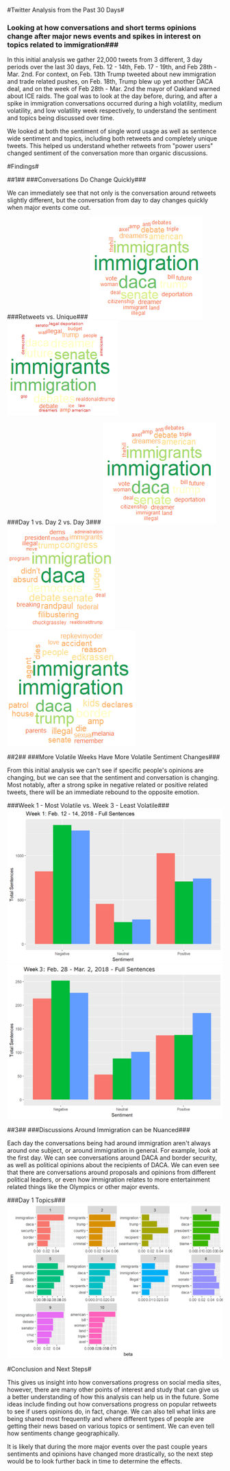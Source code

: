 #Twitter Analysis from the Past 30 Days#
### Looking at how conversations and short terms opinions change after major news events and spikes in interest on topics related to immigration###

In this initial analysis we gather 22,000 tweets from 3 different, 3 day periods over the last 30 days, Feb. 12 - 14th, Feb. 17 - 19th, and Feb 28th - Mar. 2nd. For context, on Feb. 13th Trump tweeted about new immigration and trade related pushes, on Feb. 18th, Trump blew up yet another DACA deal, and on the week of Feb 28th - Mar. 2nd the mayor of Oakland warned about ICE raids. The goal was to look at the day before, during, and after a spike in immigration conversations occurred during a high volatility, medium volatility, and low volatility week respectively, to understand the sentiment and topics being discussed over time. 

We looked at both the sentiment of single word usage as well as sentence wide sentiment and topics, including both retweets and completely unique tweets. This helped us understand whether retweets from "power users" changed sentiment of the conversation more than organic discussions. 

#Findings#

##1##
###Conversations Do Change Quickly###

We can immediately see that not only is the conversation around retweets slightly different, but the conversation from day to day changes quickly when major events come out. 

###Retweets vs. Unique###
![Word Cloud Feb. 12 Retweets Included](figs/Wordcloud_Day1.png) ![Word Cloud Feb. 12 Unique](figs/Wordcloud_Day1_unique.png)

###Day 1 vs. Day 2 vs. Day 3###
![Word Cloud Feb. 12](figs/Wordcloud_Day1.png) ![Word Cloud Feb. 13](figs/Wordcloud_Day2.png) ![Wordcloud Day 3](figs/Wordcloud_Day3.png)

##2##
###More Volatile Weeks Have More Volatile Sentiment Changes###

From this initial analysis we can't see if specific people's opinions are changing, but we can see that the sentiment and conversation is changing. Most notably, after a strong spike in negative related or positive related tweets, there will be an immediate rebound to the opposite emotion. 

###Week 1 - Most Volatile vs. Week 3 - Least Volatile###
![Full Sentence Sentiment Week 1](figs/Week1_Full.png) ![Full Sentence Sentiment Week 3](figs/Week3_Full.png)

##3##
###Discussions Around Immigration can be Nuanced###

Each day the conversations being had around immigration aren't always around one subject, or around immigration in general. For example, look at the first day. We can see conversations around DACA and border security, as well as political opinions about the recipients of DACA. We can even see that there are conversations around proposals and opinions from different political leaders, or even how immigration relates to more entertainment related things like the Olympics or other major events. 

###Day 1 Topics###
![Day 1 Topic Analysis](figs/Topics_Day1.png)

#Conclusion and Next Steps#

This gives us insight into how conversations progress on social media sites, however, there are many other points of interest and study that can give us a better understanding of how this analysis can help us in the future. Some ideas include finding out how conversations progress on popular retweets to see if users opinions do, in fact, change. We can also tell what links are being shared most frequently and where different types of people are getting their news based on various topics or sentiment. We can even tell how sentiments change geographically. 

It is likely that during the more major events over the past couple years sentiments and opinions have changed more drastically, so the next step would be to look further back in time to determine the effects. 
